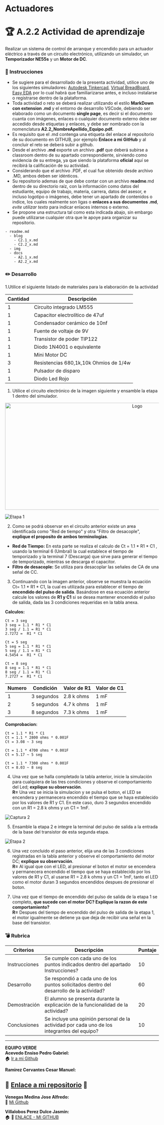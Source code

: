 # Actuadores

# :trophy: A.2.2 Actividad de aprendizaje

 Realizar un sistema de control de arranque y encendido para un actuador eléctrico a través de un circuito electrónico, utilizando un simulador, un **Temporizador NE55s** y un **Motor de DC**.


### :blue_book: Instrucciones

- Se sugiere para el desarrollado de la presenta actividad, utilice uno de los siguientes simuladores: [Autodesk Tinkercad](https://www.tinkercad.com/), [Virtual BreadBoard](http://www.virtualbreadboard.com/), [Easy EDA](https://easyeda.com/) por lo cual habrá que familiarizarse antes, e incluso instalarse o registrarse dentro de la plataforma.
- Toda actividad o reto se deberá realizar utilizando el estilo **MarkDown con extension .md** y el entorno de desarrollo VSCode, debiendo ser elaborado como un documento **single page**, es decir si el documento cuanta con imágenes, enlaces o cualquier documento externo debe ser accedido desde etiquetas y enlaces, y debe ser nombrado con la nomenclatura **A2.2_NombreApellido_Equipo.pdf.**
- Es requisito que el .md contenga una etiqueta del enlace al repositorio de su documento en GITHUB, por ejemplo **Enlace a mi GitHub** y al concluir el reto se deberá subir a github.
- Desde el archivo **.md** exporte un archivo **.pdf** que deberá subirse a classroom dentro de su apartado correspondiente, sirviendo como evidencia de su entrega, ya que siendo la plataforma **oficial** aquí se recibirá la calificación de su actividad.
- Considerando que el archivo .PDF, el cual fue obtenido desde archivo .MD, ambos deben ser idénticos.
- Su repositorio ademas de que debe contar con un archivo **readme**.md dentro de su directorio raíz, con la información como datos del estudiante, equipo de trabajo, materia, carrera, datos del asesor, e incluso logotipo o imágenes, debe tener un apartado de contenidos o indice, los cuales realmente son ligas o **enlaces a sus documentos .md**, _evite utilizar texto_ para indicar enlaces internos o externo.
- Se propone una estructura tal como esta indicada abajo, sin embargo puede utilizarse cualquier otra que le apoye para organizar su repositorio.
  
```
- readme.md
  - blog
    - C2.1_x.md
    - C2.2_x.md
  - img
  - docs
    - A2.1_x.md
    - A2.2_x.md
```
### :pencil2: Desarrollo

1.Utilice el siguiente listado de materiales para la elaboración de la actividad

| Cantidad | Descripción                            |
| -------- | -------------------------------------- |
| 1        | Circuito integrado LM555               |
| 1        | Capacitor electrolítico de 47uf        |
| 1        | Condensador cerámico de 10nf           |
| 1        | Fuente de voltaje de 9V                |
| 1        | Transistor de poder TIP122             |
| 1        | Diodo 1N4001 o equivalente             |
| 1        | Mini Motor DC                          |
| 3        | Resistencias 680,1k,10k Ohmios de 1/4w |
| 1        | Pulsador de disparo                    |
| 1        | Diodo Led Rojo                         |

1. Utilice el circuito electrónico de la imagen siguiente y ensamble la etapa 1 dentro del simulador.

<p align="center">
    <img alt="Logo" src="../img/C2.x_CircuitoNe555MotorDC.png" width=850 height=350>
</p>

![Etapa 1](../img/A2.2_Captura1.png)

2. Como se podrá observar en el circuito anterior existe un area identificada como "Red de tiempo" y otra "Filtro de desacople", **explique el proposito de ambos terminologias**.

- **Red de Tiempo:** En esta parte se realiza el calculo de Ct = 1.1 * R1 * C1 , usando la terminal 6 (Umbral) la cual establece el tiempo de temporizado y la terminal 7 (Descarga) que sirve para generar el tiempo de temporizado, mientras se descarga el capacitor.
- **Filtro de desacople:** Se utiliza para desacoplar las señales de CA de una señal de CC.

3. Continuando con la imagen anterior, observe se muestra la ecuación Ct= 1.1 * R1 * C1, la cual es utilizada para establecer el tiempo de **encendido del pulso de salida**. Basándose en esa ecuación anterior calcule los valores de **R1 y C1** si se desea mantener encendido el pulso de salida, dada las 3 condiciones requeridas en la tabla anexa.

**Calculos:**
```
Ct = 3 seg
3 seg = 1.1 * R1 * C1
3 seg / 1.1 = R1 * C1
2.7272 =  R1 * C1

Ct = 5 seg
5 seg = 1.1 * R1 * C1
5 seg / 1.1 = R1 * C1
4.5454 =  R1 * C1

Ct = 8 seg
8 seg = 1.1 * R1 * C1
8 seg / 1.1 = R1 * C1
7.2727 =  R1 * C1
```


  | Numero | Condición  | Valor de R1 | Valor de C1 |
  | ------ | ---------- | ----------- | ----------- |
  | 1      | 3 segundos | 2.8 k ohms  | 1 mF        |
  | 2      | 5 segundos | 4.7 k ohms  | 1 mF        |
  | 3      | 8 segundos | 7.3 k ohms  | 1 mF        |    

**Comprobacion:**
```
Ct = 1.1 * R1 * C1
Ct = 1.1 * 2800 ohms * 0.001F
Ct = 3.08 ~ 3 seg

Ct = 1.1 * 4700 ohms * 0.001F
Ct = 5.17 ~ 5 seg

Ct = 1.1 * 7300 ohms * 0.001F
Ct = 8.03 ~ 8 seg
```

4. Una vez que se halla completado la tabla anterior, inicie la simulación para cualquiera de las tres condiciones y observe el comportamiento del Led;  **explique su observación**.  
**R=** Una vez se inicia la simulacion y se pulsa el boton, el LED se encendera y permanecera encendido el tiempo que se haya establecido por los valores de R1 y C1. En este caso, duro 3 segundos encendido con un R1 = 2.8 k ohms y un C1 = 1mF.  

![Captura 2](../img/A2.2_Captura2.png)

5. Ensamble la etapa 2 e integre la terminal del pulso de salida a la entrada de la base del transistor de esta segunda etapa.  

![Etapa 2](../img/A2.2_Captura3.png)  

6. Una vez concluido el paso anterior, elija una de las 3 condiciones registradas en la tabla anterior y observe el comportamiento del motor DC; **explique su observación**.  
**R=** Al igual que con el LED, al presionar el boton el motor se encendera y permanecera encendido el tiempo que se haya establecido por los valores de R1 y C1, al usarse R1 = 2.8 k ohms y un C1 = 1mF, tanto el LED como el motor duran 3 segundos encendidos despues de presionar el boton.  

7. Una vez que el tiempo de encendido del pulso de salida de la etapa 1 se completo, **que sucede con el motor DC? Explique la razon de este comportamiento?**   
**R=** Despues del tiempo de encendido del pulso de salida de la etapa 1, el motor igualmente se detiene ya que deja de recibir una señal en la base del transistor.

### :bomb: Rubrica

| Criterios     | Descripción                                                                                  | Puntaje |
| ------------- | -------------------------------------------------------------------------------------------- | ------- |
| Instrucciones | Se cumple con cada uno de los puntos indicados dentro del apartado Instrucciones?            | 10      |
| Desarrollo    | Se respondió a cada uno de los puntos solicitados dentro del desarrollo de la actividad?     | 60      |
| Demostración  | El alumno se presenta durante la explicación de la funcionalidad de la actividad?            | 20      |
| Conclusiones  | Se incluye una opinión personal de la actividad  por cada uno de los integrantes del equipo? | 10      |

___
**EQUIPO VERDE**  
**Acevedo Ensiso Pedro Gabriel:**   
:house: [Ir a mi Github](https://github.com/Gabriel123x/Sistemas_Programables.git)

**Ramirez Cervantes Cesar Manuel:**  
## :link: [Enlace a mi repositorio](https://github.com/CMRamirezC/Sistemas_Programables_Ramirez_Cervantes.git) :link:


**Venegas Medina Jose Alfredo:**   
:wolf: [Mi Github](https://github.com/Alfredopflc/Sistemas-Programables)

**Villalobos Perez Dulce Jasmin:**  
:house: :open_file_folder: [ENLACE - MI GITHUB](https://github.com/Villalobos39/SISTEMAS-PROGRAMABLES.git )